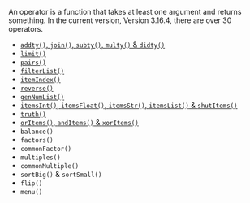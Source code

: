 An operator is a function that takes at least one argument and returns something. In the current version, Version 3.16.4, there are over 30 operators.

- [`addty()`, `join()`, `subty()`, `multy()` & `didty()`](https://sombrero64.github.io/PythonSharp/docs/operators/BasicItemCaluations)
- [`limit()`](https://sombrero64.github.io/PythonSharp/docs/operators/Limit)
- [`pairs()`](https://sombrero64.github.io/PythonSharp/docs/operators/Pairs)
- [`filterList()`](https://sombrero64.github.io/PythonSharp/docs/operators/Filter)
- [`itemIndex()`](https://sombrero64.github.io/PythonSharp/docs/operators/itemIndex)
- [`reverse()`](https://sombrero64.github.io/PythonSharp/docs/operators/reverse)
- [`genNumList()`](https://sombrero64.github.io/PythonSharp/docs/operators/genNumList)
- [`itemsInt()`, `itemsFloat()`, `itemsStr()`, `itemsList()` & `shutItems()`](https://sombrero64.github.io/PythonSharp/docs/operators/itemsConvert)
- [`truth()`](https://sombrero64.github.io/PythonSharp/docs/operators/Truth)
- [`orItems()`, `andItems()` & `xorItems()`](https://sombrero64.github.io/PythonSharp/docs/operators/itemsBoolean)
- `balance()`
- `factors()`
- `commonFactor()`
- `multiples()`
- `commonMultiple()`
- `sortBig()` & `sortSmall()`
- `flip()`
- `menu()`
